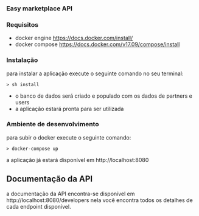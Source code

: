 ### Easy marketplace API

### Requisitos
 - docker engine https://docs.docker.com/install/
 - docker compose https://docs.docker.com/v17.09/compose/install

### Instalação

 para instalar a aplicação execute o seguinte comando no seu terminal:
```
> sh install
```
 - o banco de dados será criado e populado com os dados de partners e users
 - a aplicação estará pronta para ser utilizada
 
 ### Ambiente de desenvolvimento
 
 para subir o docker execute o seguinte comando:
 ```
 > docker-compose up
 ```
 a aplicação já estará disponível em http://localhost:8080 
 
 
 ## Documentação da API
 
 a documentação da API encontra-se disponível em http://localhost:8080/developers
 nela você encontra todos os detalhes de cada endpoint disponível.
 
 
 
 
